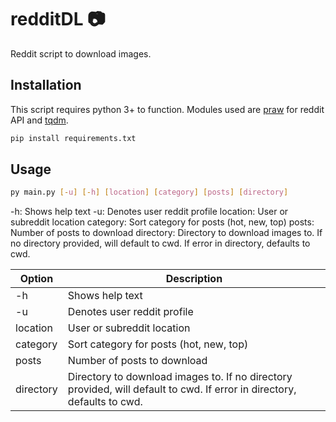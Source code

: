 # redditDL :camera:
Reddit script to download images.

## Installation

This script requires python 3+ to function. Modules used are [praw](https://github.com/praw-dev/praw) for reddit API and [tqdm](https://github.com/tqdm/tqdm).

```bash
pip install requirements.txt
```
## Usage

```bash
py main.py [-u] [-h] [location] [category] [posts] [directory]
```
-h: Shows help text
-u: Denotes user reddit profile
location: User or subreddit location
category: Sort category for posts (hot, new, top)
posts: Number of posts to download
directory: Directory to download images to. If no directory provided, will default to cwd. If error in directory, defaults to cwd.

| Option | Description |
| --- | --- |
| -h | Shows help text |
| -u | Denotes user reddit profile |
| location | User or subreddit location |
| category | Sort category for posts (hot, new, top) |
| posts | Number of posts to download |
| directory | Directory to download images to. If no directory provided, will default to cwd. If error in directory, defaults to cwd. |
